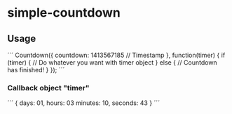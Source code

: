 simple-countdown
================

## Usage
´´´
Countdown({
	countdown: 1413567185 // Timestamp
}, function(timer) {
	if (timer) {
		// Do whatever you want with timer object
	} else {
		// Countdown has finished!
	}
});
´´´

### Callback object "timer"
´´´
{
	days: 01,
	hours: 03
	minutes: 10,
	seconds: 43
}
´´´